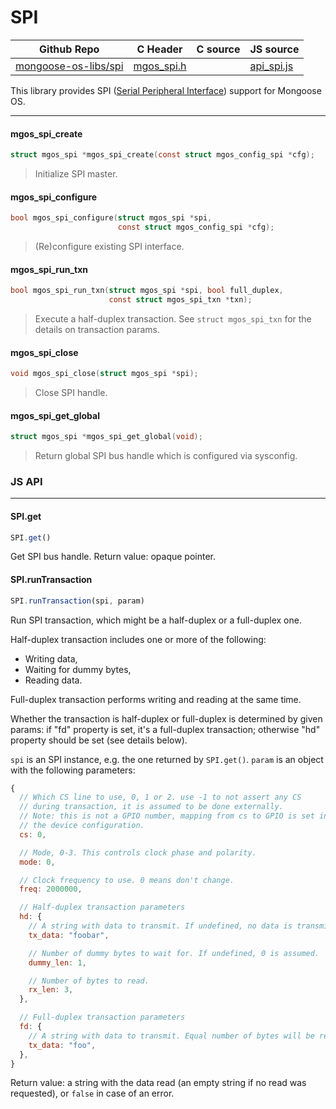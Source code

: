 # SPI
| Github Repo | C Header | C source  | JS source |
| ----------- | -------- | --------  | ----------------- |
| [mongoose-os-libs/spi](https://github.com/mongoose-os-libs/spi) | [mgos_spi.h](https://github.com/mongoose-os-libs/spi/tree/master/include/mgos_spi.h) | &nbsp;  | [api_spi.js](https://github.com/mongoose-os-libs/spi/tree/master/mjs_fs/api_spi.js)         |

This library provides SPI ([Serial Peripheral Interface](https://en.wikipedia.org/wiki/Serial_Peripheral_Interface)) support for Mongoose OS.


 ----- 
#### mgos_spi_create

```c
struct mgos_spi *mgos_spi_create(const struct mgos_config_spi *cfg);
```
>  Initialize SPI master. 
#### mgos_spi_configure

```c
bool mgos_spi_configure(struct mgos_spi *spi,
                        const struct mgos_config_spi *cfg);
```
>  (Re)configure existing SPI interface. 
#### mgos_spi_run_txn

```c
bool mgos_spi_run_txn(struct mgos_spi *spi, bool full_duplex,
                      const struct mgos_spi_txn *txn);
```
> 
> Execute a half-duplex transaction. See `struct mgos_spi_txn` for the details
> on transaction params.
>  
#### mgos_spi_close

```c
void mgos_spi_close(struct mgos_spi *spi);
```
>  Close SPI handle. 
#### mgos_spi_get_global

```c
struct mgos_spi *mgos_spi_get_global(void);
```
>  Return global SPI bus handle which is configured via sysconfig. 

### JS API

 --- 
#### SPI.get

```javascript
SPI.get()
```
Get SPI bus handle. Return value: opaque pointer.
#### SPI.runTransaction

```javascript
SPI.runTransaction(spi, param)
```
Run SPI transaction, which might be a half-duplex or a full-duplex one.

Half-duplex transaction includes one or more of the following:
- Writing data,
- Waiting for dummy bytes,
- Reading data.

Full-duplex transaction performs writing and reading at the same time.

Whether the transaction is half-duplex or full-duplex is determined by
given params: if "fd" property is set, it's a full-duplex transaction;
otherwise "hd" property should be set (see details below).

`spi` is an SPI instance, e.g. the one returned by `SPI.get()`.
`param` is an object with the following parameters:

```javascript
{
  // Which CS line to use, 0, 1 or 2. use -1 to not assert any CS
  // during transaction, it is assumed to be done externally.
  // Note: this is not a GPIO number, mapping from cs to GPIO is set in
  // the device configuration.
  cs: 0,

  // Mode, 0-3. This controls clock phase and polarity.
  mode: 0,

  // Clock frequency to use. 0 means don't change.
  freq: 2000000,

  // Half-duplex transaction parameters
  hd: {
    // A string with data to transmit. If undefined, no data is transmitted.
    tx_data: "foobar",

    // Number of dummy bytes to wait for. If undefined, 0 is assumed.
    dummy_len: 1,

    // Number of bytes to read.
    rx_len: 3,
  },

  // Full-duplex transaction parameters
  fd: {
    // A string with data to transmit. Equal number of bytes will be read.
    tx_data: "foo",
  },
}
```

Return value: a string with the data read (an empty string if no read was
requested), or `false` in case of an error.
